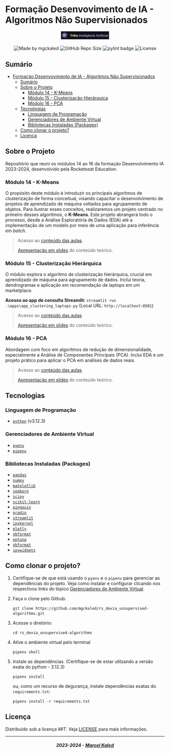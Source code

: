 <!-- markdownlint-disable MD033 -->
<!-- markdownlint-disable MD014 -->

# Formação Desenvovimento de IA - Algoritmos Não Supervisionados

<div align="center">
   <img alt="logo trilha" src=".github/assets/images/banner.png" width="30%"/>
</div>

<br>

<div align="center">
  <img alt="Made by mgckaled" src="https://img.shields.io/badge/made%20by-mgckaled-darkblue">
  <img alt="GitHub Repo Size" src="https://img.shields.io/github/repo-size/mgckaled/rs_devia_unsupervised-algorithms">
  <img alt="pylint badge" src="https://img.shields.io/badge/linting-pylint-yellowgreen">
  <img alt="License" src="https://img.shields.io/static/v1?label=license&message=MIT&color=49AA26&labelColor=000000">
</div>

## Sumário

- [Formação Desenvovimento de IA - Algoritmos Não Supervisionados](#formação-desenvovimento-de-ia---algoritmos-não-supervisionados)
  - [Sumário](#sumário)
  - [Sobre o Projeto](#sobre-o-projeto)
    - [Módulo 14 - K-Means](#módulo-14---k-means)
    - [Módulo 15 - Clusterização Hierárquica](#módulo-15---clusterização-hierárquica)
    - [Módulo 16 - PCA](#módulo-16---pca)
  - [Tecnologias](#tecnologias)
    - [Linguagem de Programação](#linguagem-de-programação)
    - [Gerenciadores de Ambiente Virtual](#gerenciadores-de-ambiente-virtual)
    - [Bibliotecas Instaladas (Packages)](#bibliotecas-instaladas-packages)
  - [Como clonar o projeto?](#como-clonar-o-projeto)
  - [Licença](#licença)

## Sobre o Projeto

Repositório que reuni os módulos 14 ao 16 da formação Desenvolvimento IA 2023-2024, desenvolvido pela Rocketseat Education.

### Módulo 14 - K-Means

O propósito deste módulo é introduzir os principais algoritmos de clusterização de forma conceitual, visando capacitar o desenvolvimento de projetos de aprendizado de máquina voltados para agrupamento de objetos. Para ilustrar esses conceitos, realizaremos um projeto centrado no primeiro desses algoritmos, o **K-Means**. Este projeto abrangerá todo o processo, desde a Análise Exploratória de Dados (EDA) até a implementação de um modelo por meio de uma aplicação para inferência em *batch*.

> Acesso ao [conteúdo das aulas](.github/docs/content/m14.md).
>
> [Apresentação em slides](.github/docs/pdf/ppts_m14.pdf) do conteúdo teórico.

### Módulo 15 - Clusterização Hierárquica

O módulo explora o algoritmo de clusterização hierárquica, crucial em aprendizado de máquina para agrupamento de dados. Inclui teoria, dendrogramas e aplicação em recomendação de laptops em um marketplace.

**Acesso ao app de consulta Streamlit:** `streamlit run .\apps\app_clustering_laptops.py` (Local URL: `http://localhost:8501`)

> Acesso ao [conteúdo das aulas](.github/docs/content/m15.md)
>
> [Apresentação em slides](.github/docs/pdf/ppts_m15.pdf) do conteúdo teórico.

### Módulo 16 - PCA

Abordagem com foco em algoritmos de redução de dimensionalidade, especialmente a Análise de Componentes Principais (PCA). Inclui EDA e um projeto prático para aplicar o PCA em análises de dados reais.

> Acesso ao [conteúdo das aulas](.github/docs/content/m16.md)
> 
> [Apresentação em slides](.github/docs/pdf/ppts_m16.pdf) do conteúdo teórico.

## Tecnologias

### Linguagem de Programação

- [`python`](https://www.python.org/) (v3.12.3)

### Gerenciadores de Ambiente Virtual

- [`pyenv`](https://github.com/pyenv/pyenv)
- [`pipenv`](https://pipenv.pypa.io/en/latest/)

### Bibliotecas Instaladas (Packages)

- [`pandas`](https://pandas.pydata.org/)
- [`numpy`](https://numpy.org/)
- [`matplotlib`](https://matplotlib.org/)
- [`seaborn`](https://seaborn.pydata.org/)
- [`scipy`](https://scipy.org/)
- [`scikit-learn`](https://scikit-learn.org/stable/)
- [`pingouin`](https://pingouin-stats.org/build/html/index.html)
- [`gradio`](https://www.gradio.app/)
- [`streamlit`](https://streamlit.io/)
- [`ipykernel`](https://pypi.org/project/ipykernel/)
- [`plotly`](https://plotly.com/python/)
- [`nbformat`](https://pypi.org/project/nbformat/)
- [`optuna`](https://optuna.org/)
- [`nbformat`](https://pypi.org/project/nbformat/)
- [`ipywidgets`](https://pypi.org/project/ipywidgets/)


## Como clonar o projeto?

1. Certifique-se de que está usando o `pyenv` e o `pipenv` para gerenciar as dependências do projeto. Veja como instalar e configurar clicando nos respectivos links do tópico [Gerenciadores de Ambiente Virtual](#gerenciadores-de-ambiente-virtual).

2. Faça o clone pelo Github:

    ```shell
    git clone https://github.com/mgckaled/rs_devia_unsupervised-algorithms.git
    ```

3. Acesse o diretório:

    ```shell
    cd rs_devia_unsupervised-algorithms
    ```

4. Ative o ambiente virtual pelo terminal

    ```shell
    pipenv shell
    ```

5. Instale as dependências. (Certifique-se de estar utilzando a versão exata do python - 3.12.3)

    ```shell
    pipenv install
    ```

    ou, como um recurso de degurança, instale dependências exatas do `requirements.txt`:

    ```shell
    pipenv install -r requirements.txt
    ```


## Licença

Distribuído sob a licença *MIT*. Veja [LICENSE](LICENSE) para mais informações.

---

<h5 align="center">
  2023-2024 - <a href="https://github.com/mgckaled/">Marcel Kaled</a>
</h5>